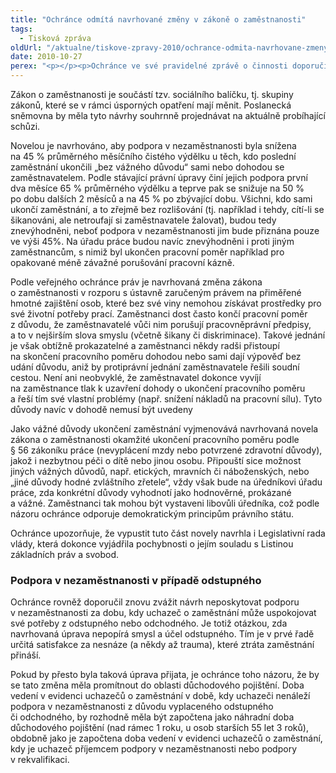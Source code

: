 ```yaml
---
title: "Ochránce odmítá navrhované změny v zákoně o zaměstnanosti"
tags:
  - Tisková zpráva
oldUrl: "/aktualne/tiskove-zpravy-2010/ochrance-odmita-navrhovane-zmeny-v-zakone-o-zamestnanosti"
date: 2010-10-27
perex: "<p></p><p>Ochránce ve své pravidelné zprávě o činnosti doporučil Poslanecké sněmovně vrátit novelu zákona o zaměstnanosti k přepracování. Podle jeho názoru by mělo být především vypuštěno snížení podpory v nezaměstnanosti těm, kdo ukončili poslední zaměstnání sami nebo dohodou se zaměstnavatelem.</p>"
---
```


<!-- imported from the old website -->

<p>Zákon o zaměstnanosti je součástí tzv. sociálního balíčku, tj. skupiny zákonů, které se v rámci úsporných opatření mají měnit. Poslanecká sněmovna by měla tyto návrhy souhrnně projednávat na aktuálně probíhající schůzi. </p><p>Novelou je navrhováno, aby podpora v nezaměstnanosti byla snížena na 45 % průměrného měsíčního čistého výdělku u těch, kdo poslední zaměstnání ukončili „bez vážného důvodu“ sami nebo dohodou se zaměstnavatelem. Podle stávající právní úpravy činí jejich podpora první dva měsíce 65 % průměrného výdělku a teprve pak se snižuje na 50 % po dobu dalších 2 měsíců a na 45 % po zbývající dobu. Všichni, kdo sami ukončí zaměstnání, a to zřejmě bez rozlišování (tj. například i tehdy, cítí-li se šikanováni, ale netroufají si zaměstnavatele žalovat), budou tedy znevýhodněni, neboť podpora v nezaměstnanosti jim bude přiznána pouze ve výši 45%. Na úřadu práce budou navíc znevýhodněni i proti jiným zaměstnancům, s nimiž byl ukončen pracovní poměr například pro opakované méně závažné porušování pracovní kázně. </p><p>Podle veřejného ochránce práv je navrhovaná změna zákona o zaměstnanosti v rozporu s ústavně zaručeným právem na přiměřené hmotné zajištění osob, které bez své viny nemohou získávat prostředky pro své životní potřeby prací. Zaměstnanci dost často končí pracovní poměr z důvodu, že zaměstnavatelé vůči nim porušují pracovněprávní předpisy, a to v nejširším slova smyslu (včetně šikany či diskriminace). Takové jednání je však obtížně prokazatelné a zaměstnanci někdy radši přistoupí na skončení pracovního poměru dohodou nebo sami dají výpověď bez udání důvodu, aniž by protiprávní jednání zaměstnavatele řešili soudní cestou. Není ani neobvyklé, že zaměstnavatel dokonce vyvíjí na zaměstnance tlak k uzavření dohody o ukončení pracovního poměru a řeší tím své vlastní problémy (např. snížení nákladů na pracovní sílu). Tyto důvody navíc v dohodě nemusí být uvedeny</p><p>Jako vážné důvody ukončení zaměstnání vyjmenovává navrhovaná novela zákona o zaměstnanosti okamžité ukončení pracovního poměru podle § 56 zákoníku práce (nevyplácení mzdy nebo potvrzené zdravotní důvody), jakož i nezbytnou péči o dítě nebo jinou osobu. Připouští sice možnost jiných vážných důvodů, např. etických, mravních či náboženských, nebo „jiné důvody hodné zvláštního zřetele“, vždy však bude na úředníkovi úřadu práce, zda konkrétní důvody vyhodnotí jako hodnověrné, prokázané a vážné. Zaměstnanci tak mohou být vystaveni libovůli úředníka, což podle názoru ochránce odporuje demokratickým principům právního státu.</p><p>Ochránce upozorňuje, že vypustit tuto část novely navrhla i Legislativní rada vlády, která dokonce vyjádřila pochybnosti o jejím souladu s Listinou základních práv a svobod.</p><h3><strong>Podpora v nezaměstnanosti v případě odstupného</strong></h3><p>Ochránce rovněž doporučil znovu zvážit návrh neposkytovat podporu v nezaměstnanosti za dobu, kdy uchazeč o zaměstnání může uspokojovat své potřeby z odstupného nebo odchodného. Je totiž otázkou, zda navrhovaná úprava nepopírá smysl a účel odstupného. Tím je v prvé řadě určitá satisfakce za nesnáze (a někdy až trauma), které ztráta zaměstnání přináší.</p><p>Pokud by přesto byla taková úprava přijata, je ochránce toho názoru, že by se tato změna měla promítnout do oblasti důchodového pojištění. Doba vedení v evidenci uchazečů o zaměstnání v době, kdy uchazeči nenáleží podpora v nezaměstnanosti z důvodu vyplaceného odstupného či odchodného, by rozhodně měla být započtena jako náhradní doba důchodového pojištění (nad rámec 1 roku, u osob starších 55 let 3 roků), obdobně jako je započtena doba vedení v evidenci uchazečů o zaměstnání, kdy je uchazeč příjemcem podpory v nezaměstnanosti nebo podpory v rekvalifikaci. </p>
